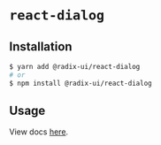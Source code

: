 # `react-dialog`

## Installation

```sh
$ yarn add @radix-ui/react-dialog
# or
$ npm install @radix-ui/react-dialog
```

## Usage

View docs [here](https://radix-ui.com/primitives/docs/components/dialog).
